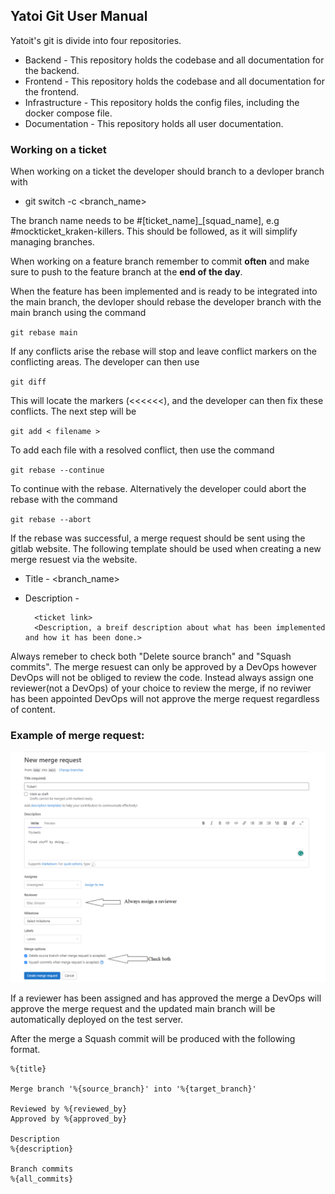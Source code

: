 <h2>Yatoi Git User Manual</h2>

Yatoit's git is divide into four repositories.
- Backend - This repository holds the codebase and all documentation for the backend.
- Frontend - This repository holds the codebase and all documentation for the frontend.
- Infrastructure - This repository holds the config files, including the docker compose file.
- Documentation - This repository holds all user documentation.

<h3>Working on a ticket</h3>
When working on a ticket the developer should branch to a devloper branch with 

- git switch -c <branch_name>

The branch name needs to be #[ticket_name]_[squad_name], e.g #mockticket_kraken-killers. This should be followed, as it will simplify managing branches.

When working on a feature branch remember to commit **often** and make sure to push to the feature branch at the **end of the day**.

When the feature has been implemented and is ready to be integrated into the main branch, the devloper should rebase the developer branch with the main branch using the command

``git rebase main``

If any conflicts arise the rebase will stop and leave conflict markers on the conflicting areas. The developer can then use 

``git diff`` 

This will locate the markers (<<<<<<), and the developer can then fix these conflicts. The next step will be

``git add < filename >`` 

To add each file with a resolved conflict, then use the command

``git rebase --continue``    

To continue with the rebase. Alternatively the developer could abort the rebase with the command

``git rebase --abort``

If the rebase was successful, a merge request should be sent using the gitlab website. The following template should be used when creating a new merge resuest via the website.
- Title - <branch_name>
- Description - 
        
        <ticket link>
        <Description, a breif description about what has been implemented and how it has been done.> 
Always remeber to check both "Delete source branch" and "Squash commits".
The merge resuest can only be approved by a DevOps however DevOps will not be obliged to review the code. Instead always assign one reviewer(not a DevOps) of your choice to review the merge, if no reviwer has been appointed DevOps will not approve the merge request regardless of content. 

### Example of merge request:
![Exempel på merge request](images/git.png)

If a reviewer has been assigned and has approved the merge a DevOps will approve the merge request and the updated main branch will be automatically deployed on the test server.

After the merge a Squash commit will be produced with the following format.

    %{title}

    Merge branch '%{source_branch}' into '%{target_branch}'

    Reviewed by %{reviewed_by}
    Approved by %{approved_by}

    Description
    %{description}

    Branch commits
    %{all_commits}


                
    
